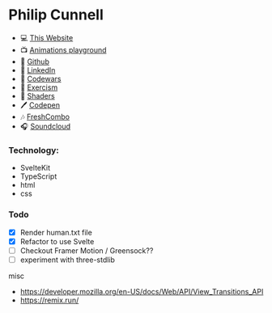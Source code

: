 # Philip Cunnell

- 💻 [This Website](philcunnell.dev)
- 📺 [Animations playground](animations.philcunnell.dev)
- 👾 [Github](github.com/cunnellp5)
- 📄 [LinkedIn](www.linkedin.com/in/philip-cunnell/)
- 🥷 [Codewars](www.codewars.com/users/cunnellp5)
- 👹 [Exercism](exercism.org/profiles/cunnellp5)
- 👾 [Shaders](www.shadertoy.com/user/pcunnell)
- 🖊️ [Codepen](codepen.io/philipcunnell)
- 🎶 [FreshCombo](freshcombomusic.com/)
- 🎧 [Soundcloud](soundcloud.com/freshcombo)

### Technology:

- SvelteKit
- TypeScript
- html
- css

### Todo

- [x] Render human.txt file
- [x] Refactor to use Svelte
- [ ] Checkout Framer Motion / Greensock??
- [ ] experiment with three-stdlib

misc

- https://developer.mozilla.org/en-US/docs/Web/API/View_Transitions_API
- https://remix.run/
